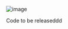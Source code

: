 ![image](https://github.com/user-attachments/assets/6476c98f-e418-4205-8843-667d302ce36a)


Code to be releaseddd
